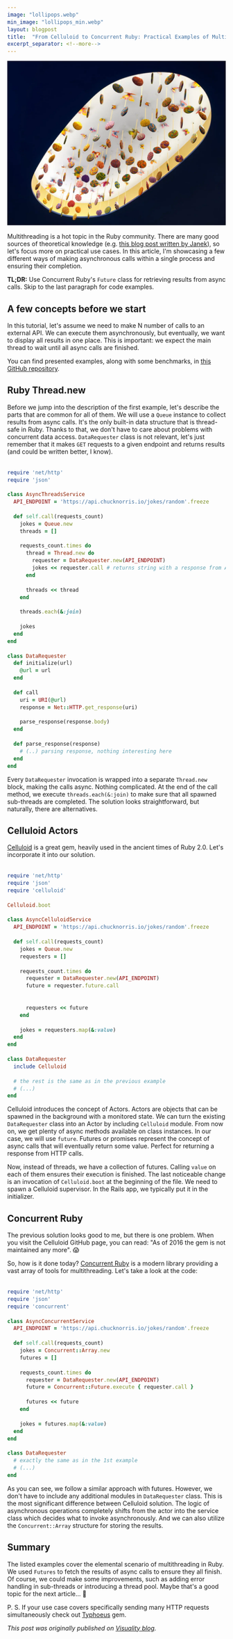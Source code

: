 ```yaml
---
image: "lollipops.webp"
min_image: "lollipops_min.webp"
layout: blogpost
title:  "From Celluloid to Concurrent Ruby: Practical Examples of Multithreading Calls"
excerpt_separator: <!--more-->
---
```


![image](/images/lollipops.webp)

Multithreading is a hot topic in the Ruby community. There are many good sources of theoretical knowledge (e.g. [this blog post written by Janek](https://www.visuality.pl/posts/concurrency-and-parallelism-in-ruby-processes-threads-fibers-and-ractors)), so let's focus more on practical use cases. In this article, I'm showcasing a few different ways of making asynchronous calls within a single process and ensuring their completion.

<!--more-->

**TL;DR:** Use Concurrent Ruby's `Future` class for retrieving results from async calls. Skip to the last paragraph for code examples.

## A few concepts before we start

In this tutorial, let's assume we need to make N number of calls to an external API. We can execute them asynchronously, but eventually, we want to display all results in one place. This is important: we expect the main thread to wait until all async calls are finished.

You can find presented examples, along with some benchmarks, in [this GitHub repository](https://github.com/maikhel/ruby-multithreads-examples).

## Ruby Thread.new

Before we jump into the description of the first example, let's describe the parts that are common for all of them.
We will use a `Queue` instance to collect results from async calls. It's the only built-in data structure that is thread-safe in Ruby. Thanks to that, we don't have to care about problems with concurrent data access.
`DataRequester` class is not relevant, let's just remember that it makes `GET` requests to a given endpoint and returns results (and could be written better, I know).

```ruby

require 'net/http'
require 'json'

class AsyncThreadsService
  API_ENDPOINT = 'https://api.chucknorris.io/jokes/random'.freeze

  def self.call(requests_count)
    jokes = Queue.new
    threads = []

    requests_count.times do
      thread = Thread.new do
        requester = DataRequester.new(API_ENDPOINT)
        jokes << requester.call # returns string with a response from API call
      end

      threads << thread
    end

    threads.each(&:join)

    jokes
  end
end

class DataRequester
  def initialize(url)
    @url = url
  end

  def call
    uri = URI(@url)
    response = Net::HTTP.get_response(uri)

    parse_response(response.body)
  end

  def parse_response(response)
    # (..) parsing response, nothing interesting here
  end
end
```

Every `DataRequester` invocation is wrapped into a separate `Thread.new` block, making the calls async. Nothing complicated. At the end of the call method, we execute `threads.each(&:join)` to make sure that all spawned sub-threads are completed.
The solution looks straightforward, but naturally, there are alternatives.

## Celluloid Actors

[Celluloid](https://github.com/celluloid/celluloid) is a great gem, heavily used in the ancient times of Ruby 2.0. Let's incorporate it into our solution.

```ruby

require 'net/http'
require 'json'
require 'celluloid'

Celluloid.boot

class AsyncCelluloidService
  API_ENDPOINT = 'https://api.chucknorris.io/jokes/random'.freeze

  def self.call(requests_count)
    jokes = Queue.new
    requesters = []

    requests_count.times do
      requester = DataRequester.new(API_ENDPOINT)
      future = requester.future.call


      requesters << future
    end

    jokes = requesters.map(&:value)
  end
end

class DataRequester
  include Celluloid

  # the rest is the same as in the previous example
  # (...)
end
```

Celluloid introduces the concept of Actors. Actors are objects that can be spawned in the background with a monitored state. We can turn the existing `DataRequester` class into an Actor by including `Celluloid` module. From now on, we get plenty of async methods available on class instances. In our case, we will use `future`. Futures or promises represent the concept of async calls that will eventually return some value. Perfect for returning a response from HTTP calls.

Now, instead of threads, we have a collection of futures. Calling `value` on each of them ensures their execution is finished.
The last noticeable change is an invocation of `Celluloid.boot` at the beginning of the file. We need to spawn a Celluloid supervisor. In the Rails app, we typically put it in the initializer.

## Concurrent Ruby

The previous solution looks good to me, but there is one problem. When you visit the Celluloid GitHub page, you can read: "As of 2016 the gem is not maintained any more". 😱

So, how is it done today?
[Concurrent Ruby](https://github.com/ruby-concurrency/concurrent-ruby) is a modern library providing a vast array of tools for multithreading. Let's take a look at the code:

```ruby

require 'net/http'
require 'json'
require 'concurrent'

class AsyncConcurrentService
  API_ENDPOINT = 'https://api.chucknorris.io/jokes/random'.freeze

  def self.call(requests_count)
    jokes = Concurrent::Array.new
    futures = []

    requests_count.times do
      requester = DataRequester.new(API_ENDPOINT)
      future = Concurrent::Future.execute { requester.call }

      futures << future
    end

    jokes = futures.map(&:value)
  end
end

class DataRequester
  # exactly the same as in the 1st example
  # (...)
end
```
As you can see, we follow a similar approach with futures. However, we don't have to include any additional modules in `DataRequester` class. This is the most significant difference between Celluloid solution. The logic of asynchronous operations completely shifts from the actor into the service class which decides what to invoke asynchronously.
And we can also utilize the `Concurrent::Array` structure for storing the results.

## Summary

The listed examples cover the elemental scenario of multithreading in Ruby. We used `Futures` to fetch the results of async calls to ensure they all finish. Of course, we could make some improvements, such as adding error handling in sub-threads or introducing a thread pool. Maybe that's a good topic for the next article... 🤔

P. S. If your use case covers specifically sending many HTTP requests simultaneously check out [Typhoeus](https://github.com/typhoeus/typhoeus?tab=readme-ov-file#making-parallel-requests) gem.


*This post was originally published on [Visuality blog](https://www.visuality.pl/posts/from-celluloid-to-concurrent-ruby-practical-examples-of-multithreading-calls).*
